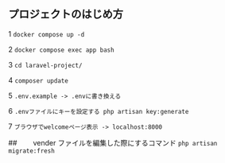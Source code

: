 ## プロジェクトのはじめ方

1 `docker compose up -d`

2 `docker compose exec app bash`

3 `cd laravel-project/`

4 `composer update`

5 `.env.example -> .envに書き換える`

6 `.envファイルにキーを設定する php artisan key:generate`

7 `ブラウザでwelcomeページ表示 -> localhost:8000`

##　　 vender ファイルを編集した際にするコマンド
`php artisan migrate:fresh`
